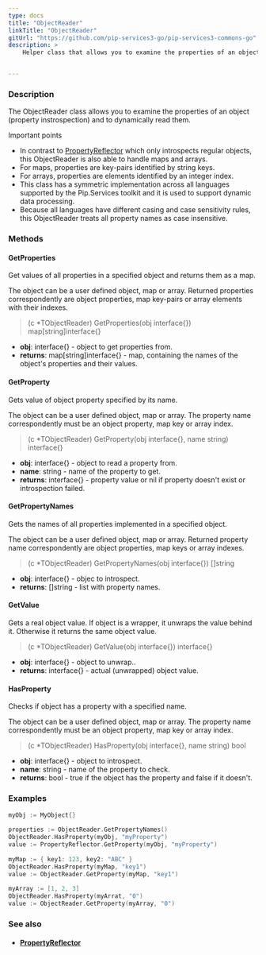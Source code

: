 ```yaml
---
type: docs
title: "ObjectReader"
linkTitle: "ObjectReader"
gitUrl: "https://github.com/pip-services3-go/pip-services3-commons-go"
description: >
    Helper class that allows you to examine the properties of an object (property instrospection) and to dynamically read them.


---
```


### Description

The ObjectReader class allows you to examine the properties of an object (property instrospection) and to dynamically read them.

Important points

- In contrast to [PropertyReflector](../property_reflector) which only introspects regular objects, this ObjectReader is also able to handle maps and arrays.
- For maps, properties are key-pairs identified by string keys.
- For arrays, properties are elements identified by an integer index.
- This class has a symmetric implementation across all languages supported by the Pip.Services toolkit and it is used to support dynamic data processing.
- Because all languages have different casing and case sensitivity rules, this ObjectReader treats all property names as case insensitive.

### Methods

#### GetProperties
Get values of all properties in a specified object
and returns them as a map.

The object can be a user defined object, map or array.
Returned properties correspondently are object properties,
map key-pairs or array elements with their indexes.

> (c *TObjectReader) GetProperties(obj interface{}) map[string]interface{}

- **obj**: interface{} - object to get properties from.
- **returns**: map[string]interface{} - map, containing the names of the object's properties and their values.

#### GetProperty
Gets value of object property specified by its name.

The object can be a user defined object, map or array.
The property name correspondently must be an object property,
map key or array index.

> (c *TObjectReader) GetProperty(obj interface{}, name string) interface{}

- **obj**: interface{} - object to read a property from.
- **name**: string - name of the property to get.
- **returns**: interface{} - property value or nil if property doesn't exist or introspection failed.

#### GetPropertyNames
Gets the names of all properties implemented in a specified object.
 
The object can be a user defined object, map or array.
Returned property name correspondently are object properties,
map keys or array indexes.

> (c *TObjectReader) GetPropertyNames(obj interface{}) []string

- **obj**: interface{} - objec to introspect.
- **returns**: []string - list with property names.

#### GetValue
Gets a real object value.
If object is a wrapper, it unwraps the value behind it. 
Otherwise it returns the same object value.

> (c *TObjectReader) GetValue(obj interface{}) interface{}

- **obj**: interface{} - object to unwrap..
- **returns**: interface{} - actual (unwrapped) object value. 

#### HasProperty
Checks if object has a property with a specified name.

The object can be a user defined object, map or array.
The property name correspondently must be an object property,
map key or array index.

> (c *TObjectReader) HasProperty(obj interface{}, name string) bool

- **obj**: interface{} - object to introspect.
- **name**: string - name of the property to check.
- **returns**: bool - true if the object has the property and false if it doesn't.

### Examples

```go
myObj := MyObject{}
 
properties := ObjectReader.GetPropertyNames()
ObjectReader.HasProperty(myObj, "myProperty")
value := PropertyReflector.GetProperty(myObj, "myProperty")
 
myMap := { key1: 123, key2: "ABC" }
ObjectReader.HasProperty(myMap, "key1")
value := ObjectReader.GetProperty(myMap, "key1")
 
myArray := [1, 2, 3]
ObjectReader.HasProperty(myArrat, "0")
value := ObjectReader.GetProperty(myArray, "0")

```

### See also
- #### [PropertyReflector](../property_reflector)
